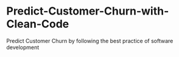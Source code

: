 # Predict-Customer-Churn-with-Clean-Code
Predict Customer Churn by following the best practice of software development
